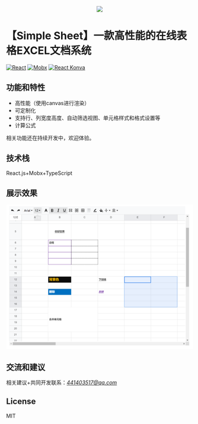 
<div align="center">
<img src="https://p1-juejin.byteimg.com/tos-cn-i-k3u1fbpfcp/240e267a91f14906a039e3c62ae5a100~tplv-k3u1fbpfcp-watermark.image?" />
</div>

# 【Simple Sheet】一款高性能的在线表格EXCEL文档系统
[![React](https://img.shields.io/badge/React-17.0.0-brightgreen)](https://redis.io/)
[![Mobx](https://img.shields.io/badge/Mobx-5.9.0-brightgreen)](https://mobx.js.org/react-integration.html)
[![React Konva](https://img.shields.io/badge/React%20Konva-18.3.2-brightgreen)](https://konvajs.org/docs/react/index.html)

## 功能和特性

* 高性能（使用canvas进行渲染）
* 可定制化
* 支持行、列宽度高度、自动筛选视图、单元格样式和格式设置等
* 计算公式

相关功能还在持续开发中，欢迎体验。

## 技术栈


React.js+Mobx+TypeScript 


## 展示效果

![](https://github.com/lvming6816077/simple-sheet/blob/main/example/imgs/5132BB7D-C48F-4bab-848B-2F33767F1135.png)


## 交流和建议

相关建议+共同开发联系：*441403517@qq.com*

## License

MIT




